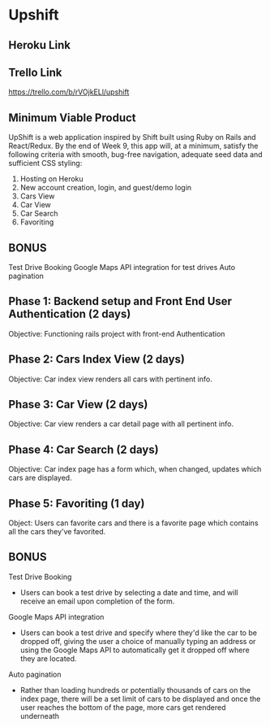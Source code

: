 Upshift
======

Heroku Link
------

Trello Link
------
https://trello.com/b/rVOjkELl/upshift

Minimum Viable Product
------

UpShift is a web application inspired by Shift built using Ruby on Rails and React/Redux. By the end of Week 9, this app will, at a minimum, satisfy the following criteria with smooth, bug-free navigation, adequate seed data and sufficient CSS styling:

 1. Hosting on Heroku
 2. New account creation, login, and guest/demo login
 3. Cars View
 4. Car View
 5. Car Search
 6. Favoriting
 
 BONUS
 ------
 Test Drive Booking
 Google Maps API integration for test drives
 Auto pagination

 Phase 1: Backend setup and Front End User Authentication (2 days)
 ------

 Objective: Functioning rails project with front-end Authentication

 Phase 2: Cars Index View (2 days)
 ------

 Objective: Car index view renders all cars with pertinent info.

 Phase 3: Car View (2 days)
 ------

 Objective: Car view renders a car detail page with all pertinent info.

 Phase 4: Car Search (2 days)
 ------

 Objective: Car index page has a form which, when changed, updates which cars are displayed.

 Phase 5: Favoriting (1 day)
 ------

 Object: Users can favorite cars and there is a favorite page which contains all the cars they've favorited.

 BONUS
 ------
 Test Drive Booking
 - Users can book a test drive by selecting a date and time, and will receive an email upon completion of the form.

 Google Maps API integration
 - Users can book a test drive and specify where they'd like the car to be dropped off, giving the user a choice of manually typing an address or using the Google Maps API to automatically get it dropped off where they are located.

 Auto pagination
 - Rather than loading hundreds or potentially thousands of cars on the index page, there will be a set limit of cars to be displayed and once the user reaches the bottom of the page, more cars get rendered underneath
